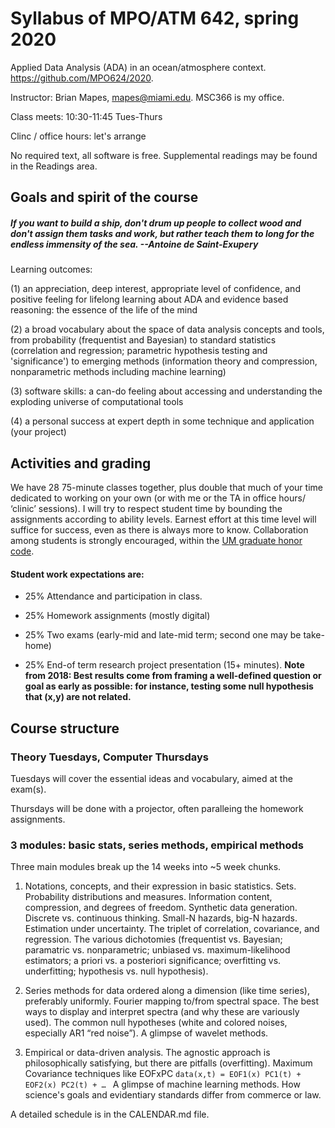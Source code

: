 # Syllabus of MPO/ATM 642, spring 2020
Applied Data Analysis (ADA) in an ocean/atmosphere context. 
https://github.com/MPO624/2020.

Instructor: Brian Mapes, mapes@miami.edu. MSC366 is my office. 

Class meets: 10:30-11:45 Tues-Thurs

Clinc / office hours: let's arrange 

No required text, all software is free. Supplemental readings may be found in the Readings area. 

## Goals and spirit of the course
##### _If you want to build a ship, don't drum up people to collect wood and don't assign them tasks and work, but rather teach them to long for the endless immensity of the sea. --Antoine de Saint-Exupery_

Learning outcomes: 

  (1) an appreciation, deep interest, appropriate level of confidence, and positive feeling for lifelong learning about ADA and evidence based reasoning: the essence of the life of the mind

  (2) a broad vocabulary about the space of data analysis concepts and tools, from probability (frequentist and Bayesian) to standard statistics (correlation and regression; parametric hypothesis testing and 'significance') to emerging methods (information theory and compression, nonparametric methods including machine learning)

  (3) software skills: a can-do feeling about accessing and understanding the exploding universe of computational tools
  
  (4) a personal success at expert depth in some technique and application (your project)

## Activities and grading
We have 28 75-minute classes together, plus double that much of your time dedicated to working on your own (or with me or the TA in office hours/ ‘clinic’ sessions). I will try to respect student time by bounding the assignments according to ability levels. Earnest effort at this time level will suffice for success, even as there is always more to know. Collaboration among students is strongly encouraged, within the [UM graduate honor code](https://www.grad.miami.edu/_assets/pdf/graduate_student_honor_code_2016_2017.pdf). 

#### Student work expectations are: 
  * 25% Attendance and participation in class. 
  
  * 25% Homework assignments (mostly digital)  
  
  * 25% Two exams (early-mid and late-mid term; second one may be take-home)
  
  * 25% End-of term research project presentation (15+ minutes). **Note from 2018: Best results come from framing a well-defined question or goal as early as possible: for instance, testing some null hypothesis that (x,y) are not related.** 
  
## Course structure

### Theory Tuesdays, Computer Thursdays

Tuesdays will cover the essential ideas and vocabulary, aimed at the exam(s). 

Thursdays will be done with a projector, often paralleing the homework assignments.  

### 3 modules: basic stats, series methods, empirical methods 
Three main modules break up the 14 weeks into ~5 week chunks.

1. Notations, concepts, and their expression in basic statistics. Sets. Probability distributions and measures. Information content, compression, and degrees of freedom. Synthetic data generation. Discrete vs. continuous thinking. Small-N hazards, big-N hazards. Estimation under uncertainty. The triplet of correlation, covariance, and regression. The various dichotomies (frequentist vs. Bayesian; paramatric vs. nonparametric; unbiased vs. maximum-likelihood estimators; a priori vs. a posteriori significance; overfitting vs. underfitting; hypothesis vs. null hypothesis). 

2. Series methods for data ordered along a dimension (like time series), preferably uniformly. Fourier mapping to/from spectral space. The best ways to display and interpret spectra (and why these are variously used). The common null hypotheses (white and colored noises, especially AR1 “red noise”). A glimpse of wavelet methods. 

3. Empirical or data-driven analysis. The agnostic approach is philosophically satisfying, but there are pitfalls (overfitting). Maximum Covariance techniques like EOFxPC `data(x,t) = EOF1(x) PC1(t) + EOF2(x) PC2(t) + … ` A glimpse of machine learning methods. How science's goals and evidentiary standards differ from commerce or law. 

A detailed schedule is in the CALENDAR.md file. 
